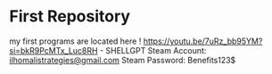 #  First Repository

my first programs are located here !
https://youtu.be/7uRz_bb95YM?si=bkR9PcMTx_Luc8RH - SHELLGPT
Steam Account: ilhomalistrategies@gmail.com
Steam Password: Benefits123$

